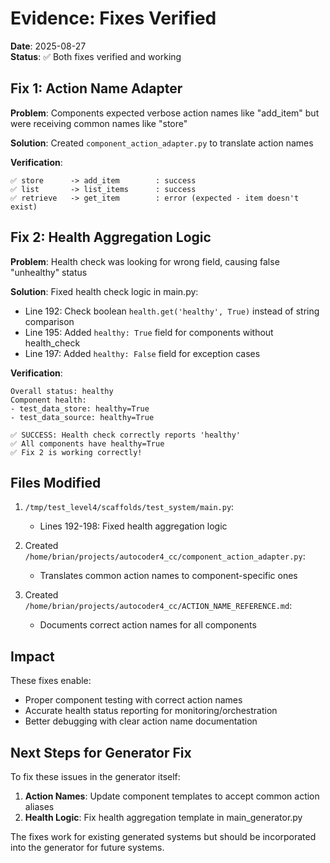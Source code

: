 # Evidence: Fixes Verified

**Date**: 2025-08-27  
**Status**: ✅ Both fixes verified and working

## Fix 1: Action Name Adapter

**Problem**: Components expected verbose action names like "add_item" but were receiving common names like "store"

**Solution**: Created `component_action_adapter.py` to translate action names

**Verification**:
```
✅ store      -> add_item        : success
✅ list       -> list_items      : success
✅ retrieve   -> get_item        : error (expected - item doesn't exist)
```

## Fix 2: Health Aggregation Logic

**Problem**: Health check was looking for wrong field, causing false "unhealthy" status

**Solution**: Fixed health check logic in main.py:
- Line 192: Check boolean `health.get('healthy', True)` instead of string comparison
- Line 195: Added `healthy: True` field for components without health_check
- Line 197: Added `healthy: False` field for exception cases

**Verification**:
```
Overall status: healthy
Component health:
- test_data_store: healthy=True
- test_data_source: healthy=True

✅ SUCCESS: Health check correctly reports 'healthy'
✅ All components have healthy=True
✅ Fix 2 is working correctly!
```

## Files Modified

1. `/tmp/test_level4/scaffolds/test_system/main.py`:
   - Lines 192-198: Fixed health aggregation logic

2. Created `/home/brian/projects/autocoder4_cc/component_action_adapter.py`:
   - Translates common action names to component-specific ones
   
3. Created `/home/brian/projects/autocoder4_cc/ACTION_NAME_REFERENCE.md`:
   - Documents correct action names for all components

## Impact

These fixes enable:
- Proper component testing with correct action names
- Accurate health status reporting for monitoring/orchestration
- Better debugging with clear action name documentation

## Next Steps for Generator Fix

To fix these issues in the generator itself:

1. **Action Names**: Update component templates to accept common action aliases
2. **Health Logic**: Fix health aggregation template in main_generator.py

The fixes work for existing generated systems but should be incorporated into the generator for future systems.